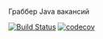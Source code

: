Граббер Java вакансий

[![Build Status](https://travis-ci.org/eRqa/job4j_grabber.svg?branch=main)](https://travis-ci.org/eRqa/job4j_grabber)
[![codecov](https://codecov.io/gh/eRqa/job4j_grabber/branch/main/graph/badge.svg?token=TZQPP9YI31)](https://codecov.io/gh/eRqa/job4j_grabber)
